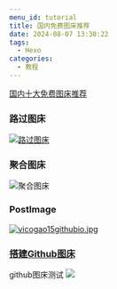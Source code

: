 ```yaml
---
menu_id: tutorial
title: 国内免费图床推荐
date: 2024-08-07 13:30:22
tags: 
  - Hexo
categories: 
  - 教程
---
```


[国内十大免费图床推荐](https://blog.csdn.net/hbqjzx/article/details/138722630)  

### 路过图床
[![路过图床](https://s21.ax1x.com/2024/08/08/pkzMI0J.md.jpg '路过图床')](https://imgse.com/i/pkzMI0J)

### 聚合图床
![聚合图床](https://pic.imgdb.cn/item/66b46950d9c307b7e9c0f711.jpg '聚合图床')

### PostImage
[![vicogao15githubio.jpg](https://i.postimg.cc/GtxzPKhM/vicogao15githubio.jpg)](https://postimg.cc/zH3n8nhW)

### [搭建Github图床](https://coderlemon.com/tools/github_pic_bed.html#%E8%83%8C%E6%99%AF)
github图床测试
![](https://raw.githubusercontent.com/VicoBlog/imgbed/main/HK-With-MF-Strategy/HK_1.jpg)